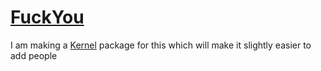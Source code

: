 # <a href="https://french-cat.github.io/?q=https://raw.githubusercontent.com/french-goose/FuckYou/main/FuckYou.theme.css">FuckYou</a>

I am making a <a href=https://github.com/kernel-mod>Kernel</a> package for this which will make it slightly easier to add people
